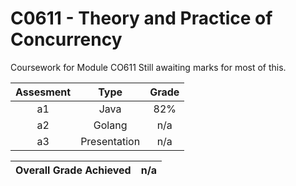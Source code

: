 # C0611 - Theory and Practice of Concurrency

Coursework for Module CO611
Still awaiting marks for most of this.

| Assesment | Type | Grade |
| :---: | :---: | :---: |
|a1|Java|82%|
|a2|Golang|n/a|
|a3|Presentation|n/a|

| Overall Grade Achieved | n/a |
| --- | --- |
